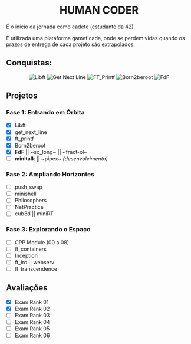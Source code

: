 <div align="center">

# HUMAN CODER

</div>

É o início da jornada como cadete (estudante da 42).

É utilizada uma plataforma gameficada, onde se perdem vidas quando os prazos de entrega de cada projeto são extrapolados.


## Conquistas:

<span align="center">

![Libft](https://game.42sp.org.br/static/assets/achievements/libftm.png)
![Get Next Line](https://game.42sp.org.br/static/assets/achievements/get_next_linem.png)
![FT_Printf](https://game.42sp.org.br/static/assets/achievements/ft_printfm.png)
![Born2beroot](https://game.42sp.org.br/static/assets/achievements/born2berootm.png)
![FdF](https://game.42sp.org.br/static/assets/achievements/fdfm.png)

</span>

## Projetos

### Fase 1: Entrando em Órbita

- [x] Libft
- [x] get_next_line
- [x] ft_printf
- [x] Born2beroot
- [x] **FdF** || ~so_long~ || ~fract-ol~
- [ ] **minitalk** || ~pipex~ *(desenvolvimento)*

### Fase 2: Ampliando Horizontes

- [ ] push_swap
- [ ] minishell
- [ ] Philosophers
- [ ] NetPractice
- [ ] cub3d || miniRT

### Fase 3: Explorando o Espaço

- [ ] CPP Module (00 a 08)
- [ ] ft_containers
- [ ] Inception
- [ ] ft_irc || webserv
- [ ] ft_transcendence

## Avaliações

- [x] Exam Rank 01
- [x] Exam Rank 02
- [ ] Exam Rank 03
- [ ] Exam Rank 04
- [ ] Exam Rank 05
- [ ] Exam Rank 06
